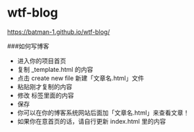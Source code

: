 # wtf-blog
https://batman-1.github.io/wtf-blog/

###如何写博客

- 进入你的项目首页
- 复制 _template.html 的内容
- 点击 create new file 新建「文章名.html」文件
- 粘贴刚才复制的内容
- 修改 <x-markdown> 标签里面的内容
- 保存
- 你可以在你的博客系统网站后面加「文章名.html」来查看文章！
- 如果你在意首页的话，请自行更新 index.html 里的内容
